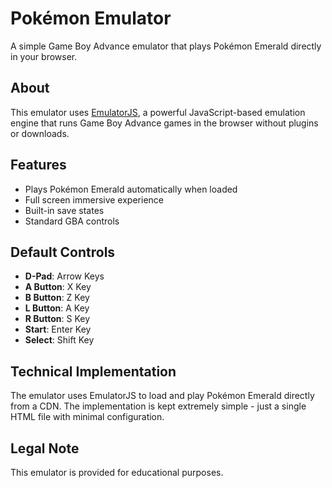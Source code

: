 # Pokémon Emulator

A simple Game Boy Advance emulator that plays Pokémon Emerald directly in your browser.

## About

This emulator uses [EmulatorJS](https://emulatorjs.org/), a powerful JavaScript-based emulation engine that runs Game Boy Advance games in the browser without plugins or downloads.

## Features

- Plays Pokémon Emerald automatically when loaded
- Full screen immersive experience
- Built-in save states
- Standard GBA controls

## Default Controls

- **D-Pad**: Arrow Keys
- **A Button**: X Key
- **B Button**: Z Key
- **L Button**: A Key
- **R Button**: S Key
- **Start**: Enter Key
- **Select**: Shift Key

## Technical Implementation

The emulator uses EmulatorJS to load and play Pokémon Emerald directly from a CDN. The implementation is kept extremely simple - just a single HTML file with minimal configuration.

## Legal Note

This emulator is provided for educational purposes. 